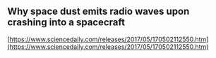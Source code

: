 ## Why space dust emits radio waves upon crashing into a spacecraft
  
  [https://www.sciencedaily.com/releases/2017/05/170502112550.htm](https://www.sciencedaily.com/releases/2017/05/170502112550.htm)